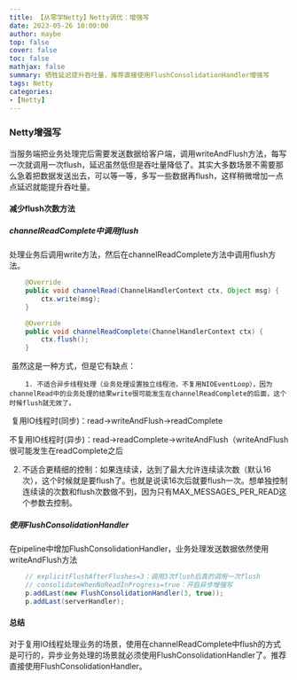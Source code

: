 ```yaml
---
title: 【从零学Netty】Netty调优：增强写
date: 2023-05-26 10:00:00
author: maybe
top: false
cover: false
toc: false
mathjax: false
summary: 牺牲延迟提升吞吐量，推荐直接使用FlushConsolidationHandler增强写
tags: Netty
categories:
- [Netty]
---
```


### Netty增强写

​		当服务端把业务处理完后需要发送数据给客户端，调用writeAndFlush方法，每写一次就调用一次flush，延迟虽然低但是吞吐量降低了。其实大多数场景不需要那么急着把数据发送出去，可以等一等，多写一些数据再flush，这样稍微增加一点点延迟就能提升吞吐量。

#### 减少flush次数方法

##### channelReadComplete中调用flush

​		处理业务后调用write方法，然后在channelReadComplete方法中调用flush方法。

```java
    @Override
    public void channelRead(ChannelHandlerContext ctx, Object msg) {
        ctx.write(msg);
    }

    @Override
    public void channelReadComplete(ChannelHandlerContext ctx) {
        ctx.flush();
    }
```

​		虽然这是一种方式，但是它有缺点：

		1. 不适合异步线程处理（业务处理设置独立线程池，不复用NIOEventLoop），因为channelRead中的业务处理的结果write很可能发生在channelReadComplete的后面，这个时候flush就无效了。

​		复用IO线程时(同步)：read->writeAndFlush->readComplete

​		不复用IO线程时(异步)：read->readComplete->writeAndFlush（writeAndFlush很可能发生在readComplete之后

2. 不适合更精细的控制：如果连续读，达到了最大允许连续读次数（默认16次），这个时候就是要flush了。也就是说读16次后就要flush一次。想单独控制连续读的次数和flush次数做不到，因为只有MAX_MESSAGES_PER_READ这个参数去控制。

##### 使用FlushConsolidationHandler

​		在pipeline中增加FlushConsolidationHandler，业务处理发送数据依然使用writeAndFlush方法

```java
    // explicitFlushAfterFlushes=3：调用3次flush后真的调用一次flush
	// consolidateWhenNoReadInProgress=true：开启异步增强写
	p.addLast(new FlushConsolidationHandler(3, true));
    p.addLast(serverHandler);
```

#### 总结

​	对于复用IO线程处理业务的场景，使用在channelReadComplete中flush的方式是可行的，异步业务处理的场景就必须使用FlushConsolidationHandler了。推荐直接使用FlushConsolidationHandler。

